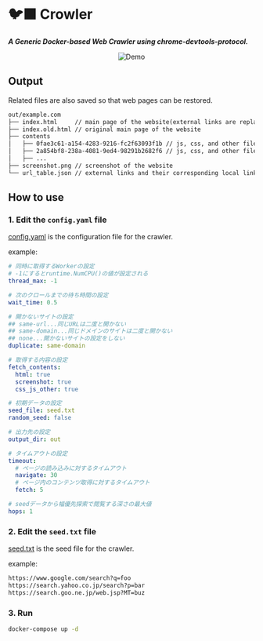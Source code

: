 # 🐦‍⬛ Crowler

**_A Generic Docker-based Web Crawler using chrome-devtools-protocol._**

<div align="center">
  <img src="./demo.gif" alt="Demo" />
</div>

## Output

Related files are also saved so that web pages can be restored.

```txt
out/example.com
├── index.html     // main page of the website(external links are replaced with local links)
├── index.old.html // original main page of the website
├── contents
│   ├── 0fae3c61-a154-4283-9216-fc2f63093f1b // js, css, and other files
│   ├── 2a854bf8-238a-4081-9ed4-98291b2682f6 // js, css, and other files
│   ├── ...
├── screenshot.png // screenshot of the website
└── url_table.json // external links and their corresponding local links
```

## How to use

### 1. Edit the `config.yaml` file

[config.yaml](./app/config.yaml) is the configuration file for the crawler.

example:

```yaml
# 同時に取得するWorkerの設定
# -1にするとruntime.NumCPU()の値が設定される
thread_max: -1

# 次のクロールまでの待ち時間の設定
wait_time: 0.5

# 開かないサイトの設定
## same-url...同じURLは二度と開かない
## same-domain...同じドメインのサイトは二度と開かない
## none...開かないサイトの設定をしない
duplicate: same-domain

# 取得する内容の設定
fetch_contents:
  html: true
  screenshot: true
  css_js_other: true

# 初期データの設定
seed_file: seed.txt
random_seed: false

# 出力先の設定
output_dir: out

# タイムアウトの設定
timeout:
  # ページの読み込みに対するタイムアウト
  navigate: 30
  # ページ内のコンテンツ取得に対するタイムアウト
  fetch: 5

# seedデータから幅優先探索で閲覧する深さの最大値
hops: 1
```

### 2. Edit the `seed.txt` file

[seed.txt](./app/seed.txt) is the seed file for the crawler.

example:

```txt
https://www.google.com/search?q=foo
https://search.yahoo.co.jp/search?p=bar
https://search.goo.ne.jp/web.jsp?MT=buz
```

### 3. Run

```bash
docker-compose up -d
```
